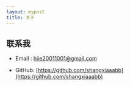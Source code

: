 ```yaml
---
layout: mypost
title: 关于
---
```


## 联系我

- Email&nbsp;: [hjie20011001@gmail.com](mailto:hjie20011001@gmail.com)

- GitHub: [https://github.com/shangxiaaabb](https://github.com/shangxiaaabb)
